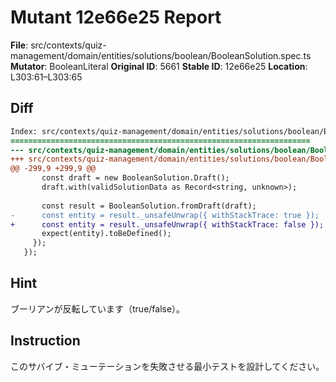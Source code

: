 # Mutant 12e66e25 Report

**File**: src/contexts/quiz-management/domain/entities/solutions/boolean/BooleanSolution.spec.ts
**Mutator**: BooleanLiteral
**Original ID**: 5661
**Stable ID**: 12e66e25
**Location**: L303:61–L303:65

## Diff

```diff
Index: src/contexts/quiz-management/domain/entities/solutions/boolean/BooleanSolution.spec.ts
===================================================================
--- src/contexts/quiz-management/domain/entities/solutions/boolean/BooleanSolution.spec.ts	original
+++ src/contexts/quiz-management/domain/entities/solutions/boolean/BooleanSolution.spec.ts	mutated #5661
@@ -299,9 +299,9 @@
       const draft = new BooleanSolution.Draft();
       draft.with(validSolutionData as Record<string, unknown>);
 
       const result = BooleanSolution.fromDraft(draft);
-      const entity = result._unsafeUnwrap({ withStackTrace: true });
+      const entity = result._unsafeUnwrap({ withStackTrace: false });
       expect(entity).toBeDefined();
     });
   });
```

## Hint

ブーリアンが反転しています（true/false）。

## Instruction

このサバイブ・ミューテーションを失敗させる最小テストを設計してください。
